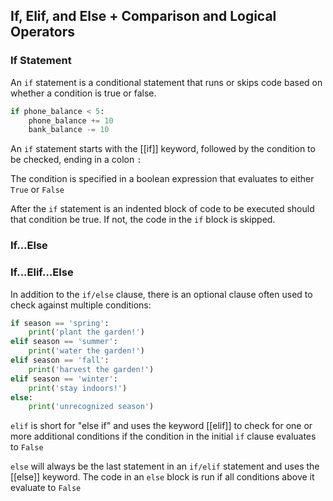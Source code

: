 ## If, Elif, and Else + Comparison and Logical Operators

### If Statement
An `if` statement is a conditional statement that runs or skips code based on whether a condition is true or false.
```python
if phone_balance < 5:
	phone_balance += 10
	bank_balance -= 10
```

An `if` statement starts with the [[if]] keyword, followed by the condition to be checked, ending in a colon `:`

The condition is specified in a boolean expression that evaluates to either `True` or `False`

After the `if` statement is an indented block of code to be executed should that condition be true. If not, the code in the `if` block is skipped.

### If...Else


### If...Elif...Else
In addition to the `if/else` clause, there is an optional clause often used to check against multiple conditions:
```python
if season == 'spring':
	print('plant the garden!')
elif season == 'summer':
	print('water the garden!')
elif season == 'fall':
	print('harvest the garden!')
elif season == 'winter':
	print('stay indoors!')
else:
	print('unrecognized season')
```

`elif` is short for "else if" and uses the keyword [[elif]] to check for one or more additional conditions if the condition in the initial `if` clause evaluates to `False`

`else` will always be the last statement in an `if/elif` statement and uses the [[else]] keyword. The code in an `else` block is run if all conditions above it evaluate to `False`
